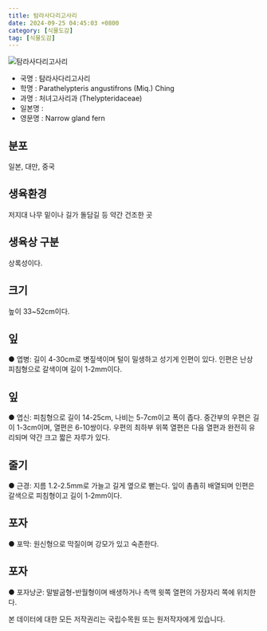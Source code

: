 ```yaml
---
title: 탐라사다리고사리
date: 2024-09-25 04:45:03 +0800
category: [식물도감]
tag: [식물도감]
---
```




![탐라사다리고사리](/fileUpload/plants/basic/Davalliaceae/Thelypteris/3752/3752_1_th2.jpg)
- 국명 : 탐라사다리고사리
- 학명 : Parathelypteris angustifrons (Miq.) Ching
- 과명 : 처녀고사리과 (Thelypteridaceae)
- 일본명 : 
- 영문명 : Narrow gland fern


## 분포
일본, 대만, 중국
## 생육환경
저지대 나무 밑이나 길가 돌담길 등 약간 건조한 곳
## 생육상 구분
상록성이다. 
## 크기
높이 33~52cm이다.
## 잎
● 엽병: 길이 4-30cm로 볏짚색이며 털이 밀생하고 성기게 인편이 있다. 인편은 난상 피침형으로 갈색이며 길이 1-2mm이다. 
## 잎
● 엽신: 피침형으로 길이 14-25cm, 나비는 5-7cm이고 폭이 좁다. 중간부의 우편은 길이 1-3cm이며, 열편은 6-10쌍이다. 우편의 최하부 위쪽 열편은 다음 열편과 완전히 유리되며 약간 크고 짧은 자루가 있다. 
## 줄기
● 근경: 지름 1.2-2.5mm로 가늘고 길게 옆으로 뻗는다. 잎이 촘촘히 배열되며 인편은 갈색으로 피침형이고 길이 1-2mm이다. 
## 포자
● 포막: 원신형으로 막질이며 강모가 있고 숙존한다. 
## 포자
● 포자낭군: 말발굽형-반월형이며 배생하거나 측맥 윗쪽 열편의 가장자리 쪽에 위치한다. 






본 데이터에 대한 모든 저작권리는 국립수목원 또는 원저작자에게 있습니다.
